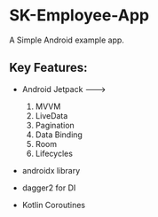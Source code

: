 # SK-Employee-App
A Simple Android example app.

## Key Features:

* Android Jetpack ---> 

     1. MVVM
     2. LiveData
     3. Pagination
     4. Data Binding
     5. Room
     6. Lifecycles
     
* androidx library
     
* dagger2 for DI

* Kotlin Coroutines
